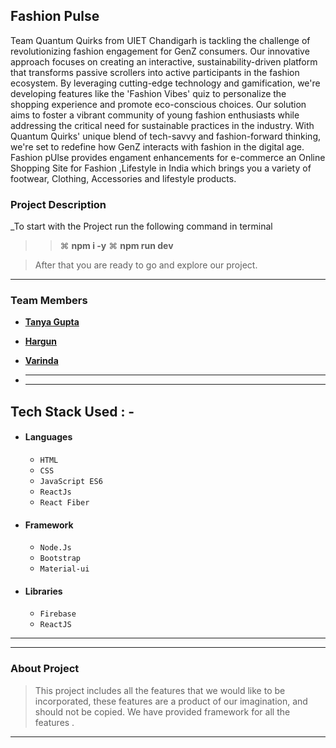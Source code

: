 ## Fashion Pulse
Team Quantum Quirks from UIET Chandigarh is tackling the challenge of revolutionizing fashion engagement for GenZ consumers. Our innovative approach focuses on creating an interactive, sustainability-driven platform that transforms passive scrollers into active participants in the fashion ecosystem. By leveraging cutting-edge technology and gamification, we're developing features like the 'Fashion Vibes' quiz to personalize the shopping experience and promote eco-conscious choices. Our solution aims to foster a vibrant community of young fashion enthusiasts while addressing the critical need for sustainable practices in the industry. With Quantum Quirks' unique blend of tech-savvy and fashion-forward thinking, we're set to redefine how GenZ interacts with fashion in the digital age.
Fashion pUlse provides engament enhancements for e-commerce  an Online Shopping Site for Fashion ,Lifestyle in India which brings you a variety of footwear, Clothing, Accessories and lifestyle products.

### Project Description

\_To start with the Project run the following command in terminal

> > ⌘ **npm i -y**
> > ⌘ **npm run dev**

> After that you are ready to go and explore our project.

---

### Team Members

- **[Tanya Gupta](https://github.com/TANYA03GUPTA)**
- **[Hargun](https://github.com/hargun03)**
- **[Varinda](https://github.com/Varinda22)**
- ***

  ***

## Tech Stack Used : -

- #### Languages
  - `HTML`
  - `CSS`
  - `JavaScript ES6`
  - `ReactJs`
  - `React Fiber`
- #### Framework
  - `Node.Js`
  - `Bootstrap`
  - `Material-ui`
- #### Libraries
  - `Firebase`
  - `ReactJS`

---

---

### About Project

> This project includes all the features that we would like to be incorporated, these features are a product of our imagination, and should not be copied. We have provided framework for all the features .

---
